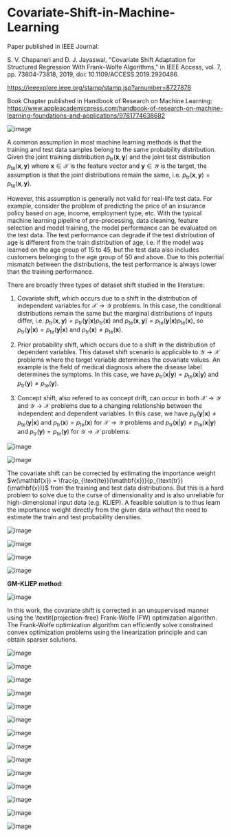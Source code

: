 # Covariate-Shift-in-Machine-Learning

Paper published in IEEE Journal:

S. V. Chapaneri and D. J. Jayaswal, "Covariate Shift Adaptation for Structured Regression With Frank–Wolfe Algorithms," in IEEE Access, vol. 7, pp. 73804-73818, 2019, doi: 10.1109/ACCESS.2019.2920486.

https://ieeexplore.ieee.org/stamp/stamp.jsp?arnumber=8727878

Book Chapter published in Handbook of Research on Machine Learning:
https://www.appleacademicpress.com/handbook-of-research-on-machine-learning-foundations-and-applications/9781774638682
 
![image](https://user-images.githubusercontent.com/17112412/208481417-f7a4def6-a93d-4c2a-a25f-86506bec425b.png)

A common assumption in most machine learning methods is that the training and test data samples belong to the same probability distribution. Given the joint training distribution $p_{\text{tr}}(\mathbf{x},\mathbf{y})$ and the joint test distribution $p_{\text{te}}(\mathbf{x},\mathbf{y})$ where $\mathbf{x} \in \mathcal{X}$ is the feature vector and $\mathbf{y} \in \mathcal{Y}$ is the target, the assumption is that the joint distributions remain the same, i.e. $p_{\text{tr}}(\mathbf{x},\mathbf{y}) = p_{\text{te}}(\mathbf{x},\mathbf{y})$.

However, this assumption is generally not valid for real-life test data. For example, consider the problem of predicting the price of an insurance policy based on age, income, employment type, etc. With the typical machine learning pipeline of pre-processing, data cleaning, feature selection and model training, the model performance can be evaluated on the test data. The test performance can degrade if the test distribution of age is different from the train distribution of age, i.e. if the model was learned on the age group of 15 to 45, but the test data also includes customers belonging to the age group of 50 and above. Due to this potential mismatch between the distributions, the test performance is always lower than the training performance.

There are broadly three types of dataset shift studied in the literature:

1. Covariate shift, which occurs due to a shift in the distribution of independent variables for $\mathcal{X} \to \mathcal{Y}$ problems. In this case, the conditional distributions remain the same but the marginal distributions of inputs differ, i.e. $p_{\text{tr}}(\mathbf{x},\mathbf{y}) = p_{\text{tr}}(\mathbf{y}|\mathbf{x})p_{\text{tr}}(\mathbf{x})$ and $p_{\text{te}}(\mathbf{x},\mathbf{y}) = p_{\text{te}}(\mathbf{y}|\mathbf{x})p_{\text{te}}(\mathbf{x})$, so $p_{\text{tr}}(\mathbf{y}|\mathbf{x}) = p_{\text{te}}(\mathbf{y}|\mathbf{x})$ and $p_{\text{tr}}(\mathbf{x}) \neq p_{\text{te}}(\mathbf{x})$.
 
2. Prior probability shift, which occurs due to a shift in the distribution of dependent variables. This dataset shift scenario is applicable to $\mathcal{Y} \to \mathcal{X}$ problems where the target variable determines the covariate values. An example is the field of medical diagnosis where the disease label determines the symptoms. In this case, we have $p_{\text{tr}}(\mathbf{x}|\mathbf{y}) = p_{\text{te}}(\mathbf{x}|\mathbf{y})$ and $p_{\text{tr}}(\mathbf{y}) \neq p_{\text{te}}(\mathbf{y})$.

3. Concept shift, also refered to as concept drift, can occur in both $\mathcal{X} \to \mathcal{Y}$ and $\mathcal{Y} \to \mathcal{X}$ problems due to a changing relationship between the independent and dependent variables. In this case, we have $p_{\text{tr}}(\mathbf{y}|\mathbf{x}) \neq p_{\text{te}}(\mathbf{y}|\mathbf{x})$ and $p_{\text{tr}}(\mathbf{x}) = p_{\text{te}}(\mathbf{x})$ for $\mathcal{X} \to \mathcal{Y}$ problems and $p_{\text{tr}}(\mathbf{x}|\mathbf{y}) \neq p_{\text{te}}(\mathbf{x}|\mathbf{y})$ and $p_{\text{tr}}(\mathbf{y}) = p_{\text{te}}(\mathbf{y})$ for $\mathcal{Y} \to \mathcal{X}$ problems.

![image](https://user-images.githubusercontent.com/17112412/208481066-ed384d6d-1aae-4af4-b969-1a4b8fbe58e9.png)

![image](https://user-images.githubusercontent.com/17112412/208481332-22af39c3-41cb-41e4-9439-b0d316c269b9.png)

The covariate shift can be corrected by estimating the importance weight $w(\mathbf{x}) = \frac{p_{\text{te}}(\mathbf{x})}{p_{\text{tr}}(\mathbf{x})}$ from the training and test data distributions. But this is a hard problem to solve due to the curse of dimensionality and is also unreliable for high-dimensional input data (e.g. KLIEP). A feasible solution is to thus learn the importance weight directly from the given data without the need to estimate the train and test probability densities.

![image](https://user-images.githubusercontent.com/17112412/208483465-d02cd86b-ae42-4a35-9ed8-a5664dfbd5ce.png)

![image](https://user-images.githubusercontent.com/17112412/208483495-a21ff2a8-5c43-46ca-9d3a-87d99a7e0f3b.png)

![image](https://user-images.githubusercontent.com/17112412/208483565-b6e0bc9d-6d17-43e7-aca5-f3c0d4f2f4ba.png)

![image](https://user-images.githubusercontent.com/17112412/208483642-188eaddd-c860-4845-9f61-9444de5e601f.png)

**GM-KLIEP method**:

![image](https://user-images.githubusercontent.com/17112412/208483697-e30abca1-423b-4328-a8e0-65109389ab4a.png)



In this work, the covariate shift is corrected in an unsupervised manner using the \textit{projection-free} Frank-Wolfe (FW) optimization algorithm. The Frank-Wolfe optimization algorithm can efficiently solve constrained convex optimization problems using the linearization principle and can obtain sparser solutions.

![image](https://user-images.githubusercontent.com/17112412/208481737-78a8da05-082b-45a1-a7b4-da05b537ac4a.png)

![image](https://user-images.githubusercontent.com/17112412/208481800-73405ebe-9bb1-43a0-a9de-ecfd27d6e468.png)

![image](https://user-images.githubusercontent.com/17112412/208481629-196de020-c017-4b5f-8adb-8a82b8ccb9d2.png)

![image](https://user-images.githubusercontent.com/17112412/208481874-6826e28e-94fe-4170-a98c-680a4f6496b6.png)

![image](https://user-images.githubusercontent.com/17112412/208481918-0ce99110-2601-4932-98d3-5dfeb610cac2.png)

![image](https://user-images.githubusercontent.com/17112412/208484097-613e027c-56db-4911-9ad2-7bdaa089ad26.png)

![image](https://user-images.githubusercontent.com/17112412/208481959-82b66dd5-11ad-42cf-9346-be9decabb582.png)

![image](https://user-images.githubusercontent.com/17112412/208482000-e45f02d7-7b89-4f26-b959-6711d4c640a3.png)

![image](https://user-images.githubusercontent.com/17112412/208482052-a1adafb8-1f05-4100-800d-fe1b4faf96b6.png)

![image](https://user-images.githubusercontent.com/17112412/208482112-21f206d3-8014-4347-87a6-f32d8832b0a6.png)

![image](https://user-images.githubusercontent.com/17112412/208482163-d164814e-a67e-4a03-98b5-c61f81adb163.png)

![image](https://user-images.githubusercontent.com/17112412/208482210-0e3b1240-2881-4dae-bd2f-ddaa285adccf.png)

![image](https://user-images.githubusercontent.com/17112412/208482244-12ed41e7-6728-48a4-a473-749e669626ea.png)

![image](https://user-images.githubusercontent.com/17112412/208482300-eb788325-6fd0-4d2a-8cd0-65e40a517560.png)


